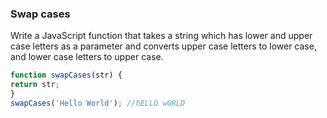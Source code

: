 ### Swap cases

Write a JavaScript function that takes a string which has lower and upper case letters as a parameter and converts upper case letters to lower case, and lower case letters to upper case.

```javascript
function swapCases(str) {
return str;
}
swapCases('Hello World'); //hELLO wORLD
```
